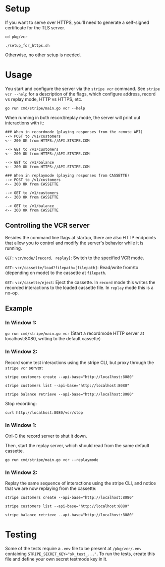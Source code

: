 # Setup
If you want to serve over HTTPS, you'll need to generate a self-signed certificate for the TLS server.

`cd pkg/vcr`

`./setup_for_https.sh`

Otherwise, no other setup is needed.

# Usage

You start and configure the server via the `stripe vcr` command. See `stripe vcr --help` for a description of the flags, which configure address, record vs replay mode, HTTP vs HTTPS, etc.

`go run cmd/stripe/main.go vcr --help`

When running in both record/replay mode, the server will print out interactions with it:

```
### When in recordmode (playing responses from the remote API)
--> POST to /v1/customers
<-- 200 OK from HTTPS://API.STRIPE.COM

--> GET to /v1/customers
<-- 200 OK from HTTPS://API.STRIPE.COM

--> GET to /v1/balance
<-- 200 OK from HTTPS://API.STRIPE.COM

```
```
### When in replaymode (playing responses from CASSETTE)
--> POST to /v1/customers
<-- 200 OK from CASSETTE

--> GET to /v1/customers
<-- 200 OK from CASSETTE

--> GET to /v1/balance
<-- 200 OK from CASSETTE
```

## Controlling the VCR server
Besides the command line flags at startup, there are also HTTP endpoints that allow you to control and modify the server's behavior while it is running.

`GET:` `vcr/mode/[record, replay]`: Switch to the specified VCR mode.

`GET:` `vcr/cassette/load?filepath=[filepath]`: Read/write from/to (depending on mode) to the cassette at `filepath`.

`GET:` `vcr/casette/eject`: Eject the cassette. In `record` mode this writes the recorded interactions to the loaded cassette file. In `replay` mode this is a no-op.


## Example
### In Window 1:

`go run cmd/stripe/main.go vcr`
(Start a recordmode HTTP server at localhost:8080, writing to the default cassette)

### In Window 2:

Record some test interactions using the stripe CLI, but proxy through the `stripe vcr` server:

`stripe customers create --api-base="http://localhost:8080"`

`stripe customers list --api-base="http://localhost:8080"`

`stripe balance retrieve --api-base="http://localhost:8080"`

Stop recording:

`curl http://localhost:8080/vcr/stop`

### In Window 1:
Ctrl-C the record server to shut it down.

Then, start the replay server, which should read from the same default cassette.

`go run cmd/stripe/main.go vcr --replaymode`

### In Window 2:

Replay the same sequence of interactions using the stripe CLI, and notice that we are now replaying from the cassette:

`stripe customers create --api-base="http://localhost:8080"`

`stripe customers list --api-base="http://localhost:8080"`

`stripe balance retrieve --api-base="http://localhost:8080"`



# Testing
Some of the tests require a `.env` file to be present at `/pkg/vcr/.env` containing
`STRIPE_SECRET_KEY="sk_test_..."`. To run the tests, create this file and define your own secret testmode key in it.
